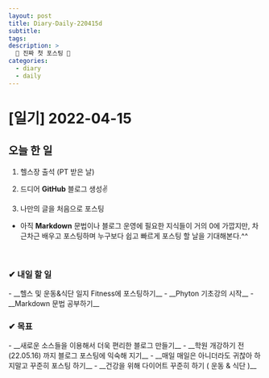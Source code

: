 ```yaml
---
layout: post
title: Diary-Daily-220415d
subtitle:
tags: 
description: >
  🎉 진짜 첫 포스팅 🎉
categories:
  - diary
  - daily
---
```


# [일기] 2022-04-15

<h2>오늘 한 일</h2>

1) 헬스장 출석 (PT 받은 날) 

2) 드디어 __GitHub__ 블로그 생성✌

3) 나만의 글을 처음으로 포스팅
- 아직 __Markdown__ 문법이나 블로그 운영에 필요한 지식들이 거의 0에 가깝지만, 차근차근 배우고 포스팅하며 누구보다 쉽고 빠르게 포스팅 할 날을 기대해본다.^^
<br>
<h3>✔ 내일 할 일</h3>
- __헬스 및 운동&식단 일지 Fitness에 포스팅하기__
- __Phyton 기초강의 시작__
- __Markdown 문법 공부하기__

<h3>✔ 목표</h3>
- __새로운 소스들을 이용해서 더욱 편리한 블로그 만들기__
- __학원 개강하기 전(22.05.16) 까지  블로그 포스팅에 익숙해 지기__
- __매일 매일은 아니더라도 귀찮아 하지말고 꾸준히 포스팅 하기__
- __건강을 위해 다이어트 꾸준히 하기 ( 운동 & 식단 )__




